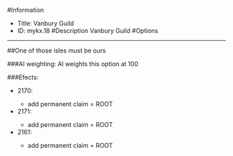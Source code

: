 #Information
 - Title: Vanbury Guild
 - ID: mykx.18
#Description
Vanbury Guild
#Options

___
##One of those isles must be ours

###AI weighting:
AI weights this option at 100


###Efects:<ul><li>2170:</li><ul><li>add permanent claim = ROOT</li></ul><li>2171:</li><ul><li>add permanent claim = ROOT</li></ul><li>2161:</li><ul><li>add permanent claim = ROOT</li></ul></ul>
